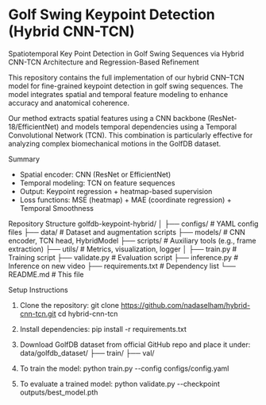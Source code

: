 # Golf Swing Keypoint Detection (Hybrid CNN-TCN)
Spatiotemporal Key Point Detection in Golf Swing Sequences via Hybrid CNN-TCN Architecture and Regression-Based Refinement


This repository contains the full implementation of our hybrid CNN–TCN model for fine-grained keypoint detection in golf swing sequences. The model integrates spatial and temporal feature modeling to enhance accuracy and anatomical coherence.


Our method extracts spatial features using a CNN backbone (ResNet-18/EfficientNet) and models temporal dependencies using a Temporal Convolutional Network (TCN). This combination is particularly effective for analyzing complex biomechanical motions in the GolfDB dataset.

Summary

- Spatial encoder: CNN (ResNet or EfficientNet)
- Temporal modeling: TCN on feature sequences
- Output: Keypoint regression + heatmap-based supervision
- Loss functions: MSE (heatmap) + MAE (coordinate regression) + Temporal Smoothness

Repository Structure
golfdb-keypoint-hybrid/
│
├── configs/ # YAML config files
├── data/ # Dataset and augmentation scripts
├── models/ # CNN encoder, TCN head, HybridModel
├── scripts/ # Auxiliary tools (e.g., frame extraction)
├── utils/ # Metrics, visualization, logger
│
├── train.py # Training script
├── validate.py # Evaluation script
├── inference.py # Inference on new video
├── requirements.txt # Dependency list
└── README.md # This file

Setup Instructions
1. Clone the repository:
git clone https://github.com/nadaselham/hybrid-cnn-tcn.git
cd hybrid-cnn-tcn

2. Install dependencies:
pip install -r requirements.txt

3. Download GolfDB dataset from official GitHub repo and place it under:
  data/golfdb_dataset/
├── train/
├── val/

4. To train the model:
python train.py --config configs/config.yaml

5. To evaluate a trained model:
python validate.py --checkpoint outputs/best_model.pth



